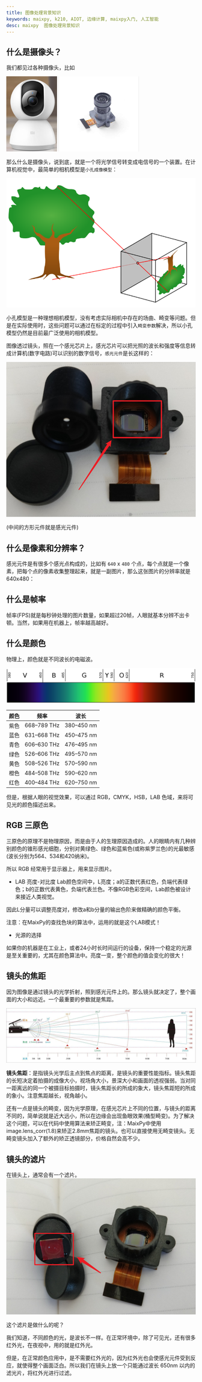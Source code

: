 ```yaml
---
title: 图像处理背景知识
keywords: maixpy, k210, AIOT, 边缘计算, maixpy入门, 人工智能
desc: maixpy  图像处理背景知识
---
```




## 什么是摄像头？

我们都见过各种摄像头，比如

<img src="../../assets/other/camera_mi.png" height="200">
<img src="../../assets/hardware/module/camera.png" height="200">

那么什么是摄像头，说到底，就是一个将光学信号转变成电信号的一个装置。在计算机视觉中，最简单的相机模型是`小孔成像模型`：

![](../../assets/other/Pinhole-camera.svg)

小孔模型是一种理想相机模型，没有考虑实际相机中存在的场曲、畸变等问题。但是在实际使用时，这些问题可以通过在标定的过程中引入`畸变参数`解决，所以小孔模型仍然是目前最广泛使用的相机模型。

图像透过镜头，照在一个感光芯片上，感光芯片可以把光照的波长和强度等信息转成计算机(数字电路)可以识别的数字信号，`感光元件`是长这样的：

![camera sensor](../../assets/other/sensor.png)

(中间的方形元件就是感光元件)

## 什么是像素和分辨率？

感光元件是有很多个感光点构成的，比如有 `640` x `480` 个点，每个点就是一个像素，把每个点的像素收集整理起来，就是一副图片，那么这张图片的分辨率就是 640x480：

## 什么是帧率

帧率(FPS)就是每秒钟处理的图片数量，如果超过20帧，人眼就基本分辨不出卡顿。当然，如果用在机器上，帧率越高越好。

## 什么是颜色

物理上，颜色就是不同波长的电磁波。

![sRGB rendering of the spectrum of visible light](../../assets/other/1920px-Linear_visible_spectrum.svg.png)

|颜色|频率       |波长|
| --- | --- | --- |
|紫色|668–789 THz|380–450 nm|
|蓝色|631–668 THz|450–475 nm|
|青色|606–630 THz|476–495 nm|
|绿色|526–606 THz|495–570 nm|
|黄色|508–526 THz|570–590 nm|
|橙色|484–508 THz|590–620 nm|
|红色|400–484 THz|620–750 nm|


但是，根据人眼的视觉效果，可以通过 RGB，CMYK，HSB，LAB 色域，来将可见光的颜色描述出来。

## RGB 三原色

三原色的原理不是物理原因，而是由于人的生理原因造成的。人的眼睛内有几种辨别颜色的锥形感光细胞，分别对黄绿色、绿色和蓝紫色(或称紫罗兰色)的光最敏感(波长分别为564、534和420纳米)。

所以 RGB 经常用于显示器上，用来显示图片。

- LAB 亮度-对比度
Lab颜色空间中，L亮度；a的正数代表红色，负端代表绿色；b的正数代表黄色，负端代表兰色。不像RGB色彩空间，Lab颜色被设计来接近人类视觉。

因此L分量可以调整亮度对，修改a和b分量的输出色阶来做精确的颜色平衡。

注意：在MaixPy的查找色块的算法中，运用的就是这个LAB模式！

- 光源的选择

如果你的机器是在工业上，或者24小时长时间运行的设备，保持一个稳定的光源是至关重要的，尤其在颜色算法中。亮度一变，整个颜色的值会变化的很大！


## 镜头的焦距

因为图像是通过镜头的光学折射，照到感光元件上的。那么镜头就决定了，整个画面的大小和远近。一个最重要的参数就是焦距。

![focal_distance](../../assets/other/focal_distance.jpg)

**镜头焦距**：是指镜头光学后主点到焦点的距离，是镜头的重要性能指标。镜头焦距的长短决定着拍摄的成像大小，视场角大小，景深大小和画面的透视强弱。当对同一距离远的同一个被摄目标拍摄时，镜头焦距长的所成的象大，镜头焦距短的所成的象小。注意焦距越长，视角越小。


还有一点是镜头的畸变，因为光学原理，在感光芯片上不同的位置，与镜头的距离不同的，简单说就是近大远小，所以在边缘会出现鱼眼效果(桶型畸变)。为了解决这个问题，可以在代码中使用算法来矫正畸变，注：MaixPy中使用image.lens_corr(1.8)来矫正2.8mm焦距的镜头。也可以直接使用无畸变镜头。无畸变镜头加入了额外的矫正透镜部分，价格自然会高不少。

## 镜头的滤片

在镜头上，通常会有一个滤片。
![camera sensor](../../assets/other/sensor_1.png)

这个滤片是做什么的呢？

我们知道，不同颜色的光，是波长不一样。在正常环境中，除了可见光，还有很多红外光，在夜视中，用的就是红外光。

但是，在正常颜色应用中，是不需要红外光的，因为红外光也会使感光元件受到反应，就使得整个画面泛白。所以我们在镜头上放一个只能通过波长 650nm 以内的滤光片，将红外光进行过滤。